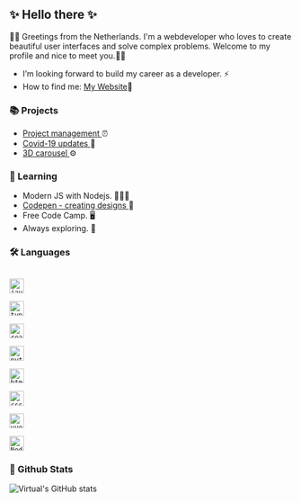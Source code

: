 ## ✨ Hello there ✨
🖖🏻  Greetings from the Netherlands. I'm a webdeveloper who loves to create beautiful user interfaces and solve complex problems. Welcome to my profile and nice to meet you.🖖🏻 
- I’m looking forward to build my career as a developer. ⚡ 
- How to find me: [My Website](https://my-react-portfolio.netlify.app/)🥷

### 📚 Projects
- [Project management ](https://track-your-project.netlify.app/)⏰
- [Covid-19 updates ](https://covid-19-updates.netlify.app/)🦠
- [3D carousel ](https://html-image-carousel.netlify.app/)⚙️

### 🌈  Learning
- Modern JS with Nodejs. 👨🏻‍💻
- [Codepen - creating designs ](https://codepen.io/SubashAnimations)📲
- Free Code Camp. 🖥
- Always exploring. 🔭

### 🛠 Languages
[<code>
<img alt="javascript" width="26px" src="https://img.icons8.com/color/240/000000/javascript.png" />
</code>](https://developer.mozilla.org/en-US/docs/Web/JavaScript)
[<code>
<img alt="typescript" width="26px" src="https://img.icons8.com/color/240/000000/typescript.png">
</code>](https://www.typescriptlang.org/)
[<code>
<img alt="react" width="26px" src="https://img.icons8.com/color/240/000000/react-native.png" />
</code>](https://reactjs.org/)
[<code>
<img alt="python" width="26px" src="https://img.icons8.com/color/240/000000/python.png">
</code>](https://www.python.org/)
[<code>
<img alt="html5" width="26px" src="https://img.icons8.com/color/240/000000/html-5.png">
</code>](https://developer.mozilla.org/en-US/docs/Web/HTML)
[<code>
<img alt="css3" width="26px" src="https://img.icons8.com/color/240/000000/css3.png">
</code>](https://developer.mozilla.org/en-US/docs/Web/CSS)
[<code>
<img alt="vue" width="26px" src="https://img.icons8.com/color/240/000000/vue-js.png"/>
</code>](https://vuejs.org/)
[<code>
<img alt="Node.js" width="26px" src="https://img.icons8.com/color/240/000000/nodejs.png">
</code>](https://nodejs.org/en/)

### 💫 Github Stats
![Virtual's GitHub stats](https://github-readme-stats.vercel.app/api?username=SubashPradhan&show_icons=true&hide_border=true&count_private=true&include_all_commits=true&theme=radical)

<!--
**SubashPradhan/subashPradhan** is a ✨ _special_ ✨ repository because its `README.md` (this file) appears on your GitHub profile.

Here are some ideas to get you started:

- 🔭 I’m currently working on ...
- 🌱 I’m currently learning ...
- 👯 I’m looking to collaborate on ...
- 🤔 I’m looking for help with ...
- 💬 Ask me about ...
- 📫 How to reach me: ...
- 😄 Pronouns: ...
- ⚡ Fun fact: ...
-->
